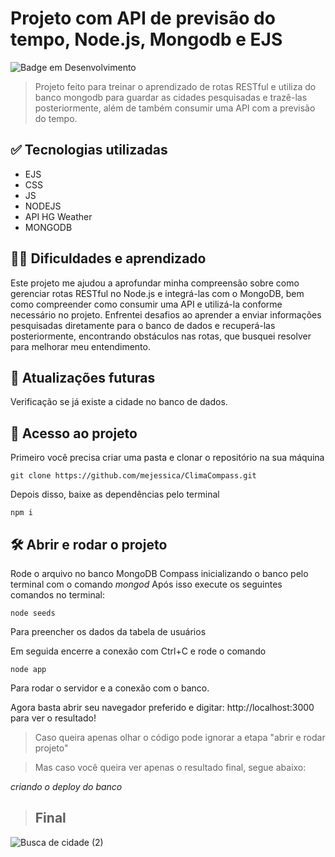 # Projeto com API de previsão do tempo, Node.js, Mongodb e EJS

![Badge em Desenvolvimento](http://img.shields.io/static/v1?label=STATUS&message=EM%20DESENVOLVIMENTO&color=GREEN&style=for-the-badge)

>Projeto feito para treinar o aprendizado de rotas RESTful e utiliza do banco mongodb para guardar as cidades pesquisadas e trazê-las posteriormente, além de também consumir uma API com a previsão do tempo.

## ✅ Tecnologias utilizadas 
- EJS
- CSS
- JS
- NODEJS
- API HG Weather
- MONGODB

## 👩‍💻 Dificuldades e aprendizado

Este projeto me ajudou a aprofundar minha compreensão sobre como gerenciar rotas RESTful no Node.js e integrá-las com o MongoDB, bem como compreender como consumir uma API e utilizá-la conforme necessário no projeto. Enfrentei desafios ao aprender a enviar informações pesquisadas diretamente para o banco de dados e recuperá-las posteriormente, encontrando obstáculos nas rotas, que busquei resolver para melhorar meu entendimento. 

## 💬 Atualizações futuras

Verificação se já existe a cidade no banco de dados.

## 📁 Acesso ao projeto

Primeiro você precisa criar uma pasta e clonar o repositório na sua máquina
```
git clone https://github.com/mejessica/ClimaCompass.git
```
Depois disso, baixe as dependências pelo terminal

```
npm i 
```

## 🛠️ Abrir e rodar o projeto

Rode o arquivo no banco MongoDB Compass inicializando o banco pelo terminal com o comando _mongod_
Após isso execute os seguintes comandos no terminal:
```
node seeds 
```
Para preencher os dados da tabela de usuários

Em seguida encerre a conexão com Ctrl+C e rode o comando 

```
node app
```
Para rodar o servidor e a conexão com o banco.

Agora basta abrir seu navegador preferido e digitar: http://localhost:3000 para ver o resultado!

>Caso queira apenas olhar o código pode ignorar a etapa "abrir e rodar projeto"

>Mas caso você queira ver apenas o resultado final, segue abaixo:

 _criando o deploy do banco_

> ## Final
![Busca de cidade (2)](https://github.com/mejessica/ClimaCompass/assets/82670472/0818ed8f-22a7-4113-b41b-0127743f5b83)
